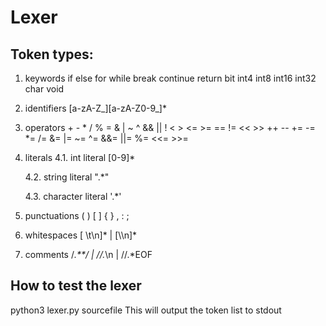 
# Lexer

## Token types:
1. keywords
if else for while break continue return bit int4 int8 int16 int32 char void

2. identifiers
[a-zA-Z_][a-zA-Z0-9_]*

3. operators
\+ - * / % = & | ~ ^ && || ! < > <= >= == != << >> ++ -- += -= *= /= &= |= ~= ^= &&= ||= %= <<= >>=

4. literals
	4.1. int literal
	[0-9]* 

	4.2. string literal
	".*" 

	4.3. character literal
	'.*'
	
5. punctuations
( ) [ ] { } , : ;

6. whitespaces
[ \t\n]* | [\\\n]*

7. comments
/*.**/ | //.*\n | //.*EOF

## How to test the lexer
python3 lexer.py sourcefile
This will output the token list to stdout